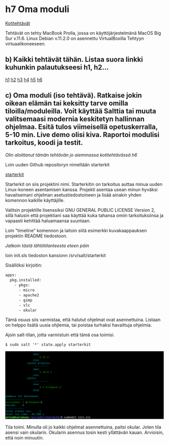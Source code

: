 # h7 Oma moduli

[Kotitehtävät](https://terokarvinen.com/2021/configuration-management-systems-2022-spring/)

Tehtävät on tehty MacBook Prolla, jossa on käyttöjärjestelmänä MacOS Big Sur v.11.6. Linux Debian v.11.2.0 on asennettu VirtualBoxilla Tehtyyn virtuaalikoneeseen.

## b) Kaikki tehtävät tähän. Listaa suora linkki kuhunkin palautukseesi h1, h2...

[h1](https://lagerstedtlinux.wordpress.com/2022/04/05/harjoitus-1-hei-maailma-monet-tilat/)
[h2](https://lagerstedtlinux.wordpress.com/2022/04/12/h2-package-file-service/)
[h3](https://github.com/AntonLagerstedt/PalvelintenHallinta/blob/main/h3.md)
[h4](https://github.com/AntonLagerstedt/PalvelintenHallinta/blob/main/h4/h4.md)
[h5](https://github.com/AntonLagerstedt/PalvelintenHallinta/blob/main/h5/h5.md)
[h6](https://github.com/AntonLagerstedt/PalvelintenHallinta/blob/main/h6/h6.md)

## c) Oma moduli (iso tehtävä). Ratkaise jokin oikean elämän tai keksitty tarve omilla tiloilla/moduleilla. Voit käyttää Salttia tai muuta valitsemaasi modernia keskitetyn hallinnan ohjelmaa. Esitä tulos viimeisellä opetuskerralla, 5-10 min. Live demo olisi kiva. Raportoi modulisi tarkoitus, koodi ja testit.

*Olin aloittanut tämän tehtävän jo aiemmassa kotitehtävässä h6*

Loin uuden Github repositoryn nimeltään starterkit

[starterkit](https://github.com/AntonLagerstedt/starterkit)

Starterkit on siis projektini nimi. Starterkitin on tarkoitus auttaa minua uuden Linux-koneen asentamisen kanssa. Projekti asentaa usean minun hyväksi havaitsemani ohjelman asetustiedostoineen ja lisää ainakin yhden komennon kaikille käyttäjille.

Valitsin projektille lisenssiksi GNU GENERAL PUBLIC LICENSE Version 2, sillä halusin että projektiani saa käyttää kuka tahansa omiin tarkoituksiinsa ja vapaasti kehittää haluamaansa suuntaan.

Loin "timeline" komennon ja laitoin siitä esimerkki kuvakaappauksen projektin README tiedostoon.

*Jatkoin tästä lähtötilanteesta eteen päin*

loin init.sls tiedoston kansionn /srv/salt/starterkit

Sisällöksi kirjoitin:

	apps:
	  pkg.installed:
	    - pkgs:
	      - micro
	      - apache2
	      - gimp
	      - vlc
	      - okular

Tämä osuus siis varmistaa, että halutut ohjelmat ovat asennettuina. Listaan on helppo lisätä uusia ohjlemia, tai poistaa turhaksi havaittuja ohjelmia.

Ajoin salt-tilan, jotta varmistuin että tämä osa toimisi.

	$ sudo salt '*' state.apply starterkit

![Kuvakaappaus](kuva0.png)

Tila toimi. Minulla oli jo kaikki ohjelmat asennettuina, paitsi okular. Joten tila asensi vain okularin. Okularin asennus tosin kesti yllättävän kauan. Arvioisin, että noin minuutin.  	      
